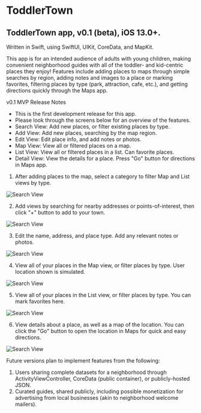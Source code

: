 # ToddlerTown
## ToddlerTown app, v0.1 (beta), iOS 13.0+.
Written in Swift, using SwiftUI, UIKit, CoreData, and MapKit.


This app is for an intended audience of adults with young children, making convenient neighborhood guides with all of the toddler- and kid-centric places they enjoy! Features include adding places to maps through simple searches by region, adding notes and images to a place or marking favorites, filtering places by type (park, attraction, cafe, etc.), and getting directions quickly through the Maps app.


v0.1 MVP Release Notes
 - This is the first development release for this app.
 - Please look through the screens below for an overview of the features.
 - Search View: Add new places, or filter existing places by type.
 - Add View: Add new places, searching by the map region.
 - Edit View: Edit place info, and add notes or photos.
 - Map View: View all or filtered places on a map.
 - List View: View all or filtered places in a list. Can favorite places.
 - Detail View: View the details for a place. Press "Go" button for directions in Maps app.

1. After adding places to the map, select a category to filter Map and List views by type.

![Search View](Screens/Search.png)

2. Add views by searching for nearby addresses or points-of-interest, then click "+" button to add to your town.

![Search View](Screens/Add.png)

3. Edit the name, address, and place type. Add any relevant notes or photos.

![Search View](Screens/Edit.png)

4. View all of your places in the Map view, or filter places by type. User location shown is simulated.

![Search View](Screens/Content.png)

5. View all of your places in the List view, or filter places by type. You can mark favorites here.

![Search View](Screens/List.png)

6. View details about a place, as well as a map of the location. You can click the "Go" button to open the location in Maps for quick and easy directions.

![Search View](Screens/Detail.png)


Future versions plan to implement features from the following:
1. Users sharing complete datasets for a neighborhood through ActivityViewController, CoreData (public container), or publicly-hosted JSON.
2. Curated guides, shared publicly, including possible monetization for advertising from local businesses (akin to neighborhood welcome mailers).
